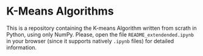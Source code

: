 # K-Means Algorithms

This is a repository containing the K-means Algorithm written from scrath in Python, using only NumPy. Please, open the file `README_extendended.ipynb` in your browser (since it supports natively `.ipynb` files) for detailed information.